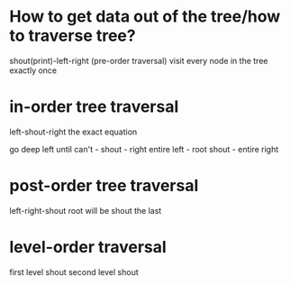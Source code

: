 # How to get data out of the tree/how to traverse tree?
shout(print)-left-right (pre-order traversal)
visit every node in the tree exactly once

# in-order tree traversal
left-shout-right
the exact equation

go deep left until can't - shout - right
entire left - root shout - entire right

# post-order tree traversal
left-right-shout
root will be shout the last

# level-order traversal
first level shout
second level shout
